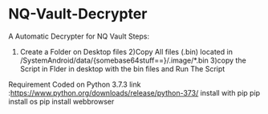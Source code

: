 # NQ-Vault-Decrypter
A Automatic Decrypter for NQ Vault
Steps:
1) Create a Folder on Desktop files
2)Copy All files (.bin) located in /SystemAndroid/data/{somebase64stuff==}/.image/*.bin 
3)copy the Script in Flder in desktop with the bin files and Run The Script 


Requirement
Coded on Python 3.7.3
link :https://www.python.org/downloads/release/python-373/
install with pip 
pip install os
pip install  webbrowser
 
